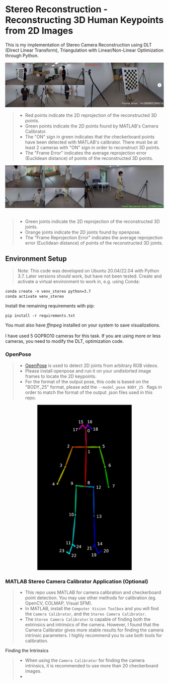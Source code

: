 # Stereo Reconstruction - Reconstructing 3D Human Keypoints from 2D Images
This is my implementation of Stereo Camera Reconstruction using DLT (Direct Linear Transform), Triangulation with Linear/Non-Linear Optimization through Python. <br/> 

![Stereo Reconstruction Final Results](git_images/checkerboard_result.png)<br/>
> - Red points indicate the 2D reprojection of the reconstructed 3D points. <br/>
> - Green points indicate the 2D points found by MATLAB's Camera Calibrator.<br/> 
> - The "ON" sign in green indicates that the checkerboard points have been detected with MATLAB's calibrator. There must be at least 2 cameras with "ON" sign in order to reconstruct 3D points.<br/> 
> - The "Frame Error" indicates the average reprojection error (Euclidean distance) of points of the reconstructed 3D points. <br/>

![Stereo Reconstruction Final Results](git_images/openpose_result.png)<br/><br/> 
> - Green joints indicate the 2D reprojection of the reconstructed 3D joints. <br/>
> - Orange joints indicate the 2D joints found by openpose.<br/> 
> - The "Frame Reprojection Error" indicates the average reprojection error (Euclidean distance) of points of the reconstructed 3D joints. <br/>

## Environment Setup
> Note: This code was developed on Ubuntu 20.04/22.04 with Python 3.7. Later versions should work, but have not been tested.
Create and activate a virtual environment to work in, e.g. using Conda:

```
conda create -n venv_stereo python=3.7
conda activate venv_stereo
```
Install the remaining requirements with pip:
```
pip install -r requirements.txt
```

You must also have _ffmpeg_ installed on your system to save visualizations. <br/><br/>
I have used 5 GOPRO10 cameras for this task. If you are using more or less cameras, you need to modify the DLT, optimization code. 

### OpenPose
> - [OpenPose](https://github.com/CMU-Perceptual-Computing-Lab/openpose) is used to detect 2D joints from arbitrary RGB videos.<br/>
> - Please install openpose and run it on your undistorted image frames to locate the 2D keypoints. <br/> 
> -  For the format of the output pose, this code is based on the "BODY_25" format, please add the ```--model_pose BODY_25 ``` flags in order to match the format of the output .json files used in this repo. <br/>

<p align="center">
  <img width="300" src="git_images/keypoints_pose_25.png">
</p>

### MATLAB Stereo Camera Calibrator Application (Optional)
> - This repo uses MATLAB for camera calibration and checkerboard point detection. You may use other methods for calibration (eg. OpenCV, COLMAP, Visual SFM).
> - In MATLAB, install the ```Computer Vision Toolbox``` and you will find the ```Camera Calibrator```, and the ```Stereo Camera Calibrator```.
> - The ```Stereo Camera Calibrator``` is capable of finding both the extrinsics and intrinsics of the camera. However, I found that the Camera Calibrator gives more stable results for finding the camera intrinsic parameters. I highly recommend you to use both tools for calibration. 

Finding the Intrinsics

> - When using the ``` Camera Calibrator ``` for finding the camera intrinsics, it is recommended to use more than 20 checkerboard images. 
> - 

